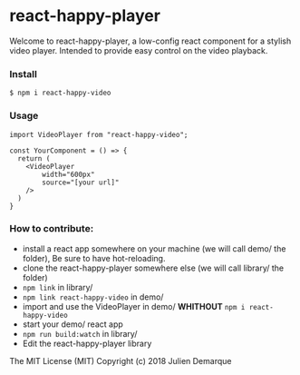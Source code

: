 # react-happy-player

Welcome to react-happy-player, a low-config react component for a stylish video player. Intended to provide easy control on the video playback.

### Install

```
$ npm i react-happy-video
```

### Usage

```
import VideoPlayer from "react-happy-video";
```

```
const YourComponent = () => {
  return (
    <VideoPlayer
        width="600px"
        source="[your url]"
    />
  )
}
```

### How to contribute:

- install a react app somewhere on your machine (we will call demo/ the folder), Be sure to have hot-reloading.
- clone the react-happy-player somewhere else (we will call library/ the folder)
- `npm link` in library/
- `npm link react-happy-video` in demo/
- import and use the VideoPlayer in demo/ **WHITHOUT** `npm i react-happy-video`
- start your demo/ react app
- `npm run build:watch` in library/
- Edit the react-happy-player library

The MIT License (MIT) Copyright (c) 2018 Julien Demarque
